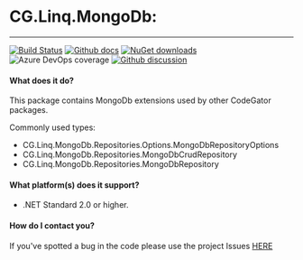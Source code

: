 # CG.Linq.MongoDb: 
---
[![Build Status](https://dev.azure.com/codegator/CG.Linq.MongoDb/_apis/build/status/CodeGator.CG.Linq.MongoDb?branchName=main)](https://dev.azure.com/codegator/CG.Linq.MongoDb/_build/latest?definitionId=36&branchName=main)
[![Github docs](https://img.shields.io/static/v1?label=Documentation&message=online&color=blue)](https://codegator.github.io/CG.Linq.MongoDb/index.html)
[![NuGet downloads](https://img.shields.io/nuget/dt/CG.Linq.MongoDb.svg?style=flat)](https://nuget.org/packages/CG.Linq.MongooDb)
![Azure DevOps coverage](https://img.shields.io/azure-devops/coverage/codegator/CG.Linq.MongoDb/36)
[![Github discussion](https://img.shields.io/badge/Discussion-online-blue)](https://github.com/CodeGator/CG.Linq.MongooDb/discussions)

#### What does it do?
This package contains MongoDb extensions used by other CodeGator packages.

Commonly used types:
* CG.Linq.MongoDb.Repositories.Options.MongoDbRepositoryOptions
* CG.Linq.MongoDb.Repositories.MongoDbCrudRepository
* CG.Linq.MongoDb.Repositories.MongoDbRepository

#### What platform(s) does it support?
* .NET Standard 2.0 or higher.

#### How do I contact you?
If you've spotted a bug in the code please use the project Issues [HERE](https://github.com/CodeGator/CG.Linq.MongoDb/issues)

